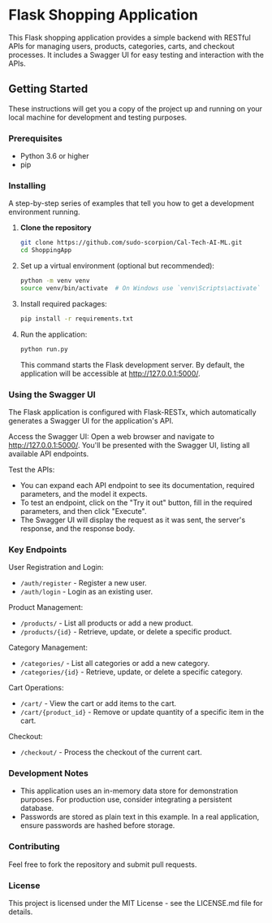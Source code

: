 # Flask Shopping Application

This Flask shopping application provides a simple backend with RESTful APIs for managing users, products, categories, carts, and checkout processes. It includes a Swagger UI for easy testing and interaction with the APIs.

## Getting Started

These instructions will get you a copy of the project up and running on your local machine for development and testing purposes.

### Prerequisites

- Python 3.6 or higher
- pip

### Installing

A step-by-step series of examples that tell you how to get a development environment running.

1. **Clone the repository**

    ```bash
    git clone https://github.com/sudo-scorpion/Cal-Tech-AI-ML.git
    cd ShoppingApp
    ```

2. Set up a virtual environment (optional but recommended):

    ```bash
    python -m venv venv
    source venv/bin/activate  # On Windows use `venv\Scripts\activate`
    ```

3. Install required packages:

    ```bash
    pip install -r requirements.txt
    ```

4. Run the application:

    ```bash
    python run.py
    ```

    This command starts the Flask development server. By default, the application will be accessible at http://127.0.0.1:5000/.

### Using the Swagger UI

The Flask application is configured with Flask-RESTx, which automatically generates a Swagger UI for the application's API.

Access the Swagger UI: Open a web browser and navigate to http://127.0.0.1:5000/. You'll be presented with the Swagger UI, listing all available API endpoints.

Test the APIs:

- You can expand each API endpoint to see its documentation, required parameters, and the model it expects.
- To test an endpoint, click on the "Try it out" button, fill in the required parameters, and then click "Execute".
- The Swagger UI will display the request as it was sent, the server's response, and the response body.

### Key Endpoints

User Registration and Login:

- `/auth/register` - Register a new user.
- `/auth/login` - Login as an existing user.

Product Management:

- `/products/` - List all products or add a new product.
- `/products/{id}` - Retrieve, update, or delete a specific product.

Category Management:

- `/categories/` - List all categories or add a new category.
- `/categories/{id}` - Retrieve, update, or delete a specific category.

Cart Operations:

- `/cart/` - View the cart or add items to the cart.
- `/cart/{product_id}` - Remove or update quantity of a specific item in the cart.

Checkout:

- `/checkout/` - Process the checkout of the current cart.

### Development Notes

- This application uses an in-memory data store for demonstration purposes. For production use, consider integrating a persistent database.
- Passwords are stored as plain text in this example. In a real application, ensure passwords are hashed before storage.

### Contributing

Feel free to fork the repository and submit pull requests.

### License

This project is licensed under the MIT License - see the LICENSE.md file for details.
